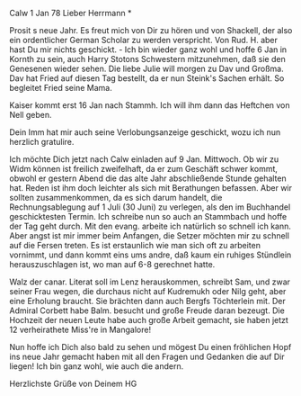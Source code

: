  Calw 1 Jan 78
Lieber Herrmann <Mogl>*

Prosit s neue Jahr. Es freut mich von Dir zu hören und von Shackell, der also ein ordentlicher German Scholar zu werden verspricht. Von Rud. H. aber hast Du mir nichts geschickt. - Ich bin wieder ganz wohl und hoffe 6 Jan in Kornth zu sein, auch Harry Stotons Schwestern mitzunehmen, daß sie den Genesenen wieder sehen. Die liebe Julie will morgen zu Dav und Großma. Dav hat Fried auf diesen Tag bestellt, da er nun Steink's Sachen erhält. So begleitet Fried seine Mama.

Kaiser kommt erst 16 Jan nach Stammh. Ich will ihm dann das Heftchen von Nell geben.

Dein Imm hat mir auch seine Verlobungsanzeige geschickt, wozu ich nun herzlich gratulire.

Ich möchte Dich jetzt nach Calw einladen auf 9 Jan. Mittwoch. Ob wir zu Widm können ist freilich zweifelhaft, da er zum Geschäft schwer kommt, obwohl er gestern Abend die das alte Jahr abschließende Stunde gehalten hat. Reden ist ihm doch leichter als sich mit Berathungen befassen. Aber wir sollten zusammenkommen, da es sich darum handelt, die Rechnungsablegung auf 1 Juli (30 Juni) zu verlegen, als den im Buchhandel geschicktesten Termin. 
Ich schreibe nun so auch an Stammbach und hoffe der Tag geht durch. 
Mit den evang. arbeite ich natürlich so schnell ich kann. Aber angst ist mir immer beim Anfangen, die Setzer möchten mir zu schnell auf die Fersen treten. Es ist erstaunlich wie man sich oft zu arbeiten vornimmt, und dann kommt eins ums andre, daß kaum ein ruhiges Stündlein herauszuschlagen ist, wo man auf 6-8 gerechnet hatte.

Walz der canar. Literat soll im Lenz herauskommen, schreibt Sam, und zwar seiner Frau wegen, die durchaus nicht auf Kudremukh oder Nilg geht, aber eine Erholung braucht. Sie brächten dann auch Bergfs Töchterlein mit. Der Admiral Corbett habe Balm. besucht und große Freude daran bezeugt. Die Hochzeit der neuen Leute habe auch große Arbeit gemacht, sie haben jetzt 12 verheirathete Miss're in Mangalore!

Nun hoffe ich Dich also bald zu sehen und mögest Du einen fröhlichen Hopf ins neue Jahr gemacht haben mit all den Fragen und Gedanken die auf Dir liegen! Ich bin ganz wohl, wie auch die andern.

 Herzlichste Grüße von
 Deinem HG
